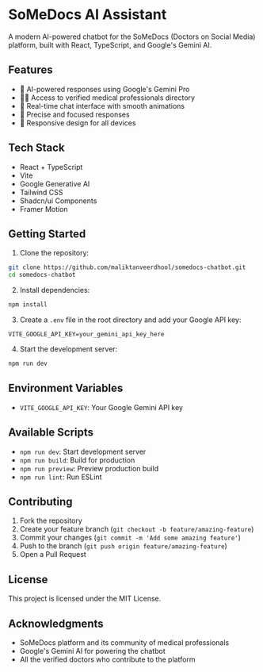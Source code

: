 # SoMeDocs AI Assistant

A modern AI-powered chatbot for the SoMeDocs (Doctors on Social Media) platform, built with React, TypeScript, and Google's Gemini AI.

## Features

- 🤖 AI-powered responses using Google's Gemini Pro
- 👩‍⚕️ Access to verified medical professionals directory
- 💬 Real-time chat interface with smooth animations
- 🎯 Precise and focused responses
- 📱 Responsive design for all devices

## Tech Stack

- React + TypeScript
- Vite
- Google Generative AI
- Tailwind CSS
- Shadcn/ui Components
- Framer Motion

## Getting Started

1. Clone the repository:
```bash
git clone https://github.com/maliktanveerdhool/somedocs-chatbot.git
cd somedocs-chatbot
```

2. Install dependencies:
```bash
npm install
```

3. Create a `.env` file in the root directory and add your Google API key:
```
VITE_GOOGLE_API_KEY=your_gemini_api_key_here
```

4. Start the development server:
```bash
npm run dev
```

## Environment Variables

- `VITE_GOOGLE_API_KEY`: Your Google Gemini API key

## Available Scripts

- `npm run dev`: Start development server
- `npm run build`: Build for production
- `npm run preview`: Preview production build
- `npm run lint`: Run ESLint

## Contributing

1. Fork the repository
2. Create your feature branch (`git checkout -b feature/amazing-feature`)
3. Commit your changes (`git commit -m 'Add some amazing feature'`)
4. Push to the branch (`git push origin feature/amazing-feature`)
5. Open a Pull Request

## License

This project is licensed under the MIT License.

## Acknowledgments

- SoMeDocs platform and its community of medical professionals
- Google's Gemini AI for powering the chatbot
- All the verified doctors who contribute to the platform
